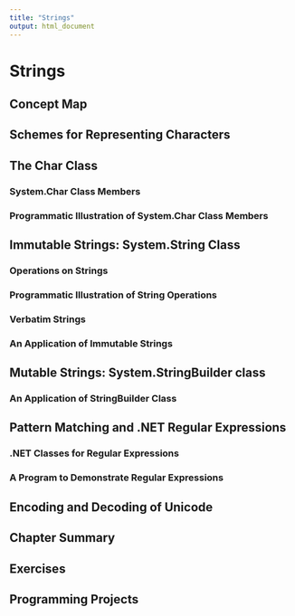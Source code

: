 ```yaml
---
title: "Strings"
output: html_document
---
```

# Strings

## Concept Map 
## Schemes for Representing Characters 
## The Char Class 
### System.Char Class Members 
### Programmatic Illustration of System.Char Class Members 
## Immutable Strings: System.String Class
### Operations on Strings 
### Programmatic Illustration of String Operations 
### Verbatim Strings 
### An Application of Immutable Strings 
## Mutable Strings: System.StringBuilder class 
### An Application of StringBuilder Class 
## Pattern Matching and .NET Regular Expressions 
### .NET Classes for Regular Expressions 
### A Program to Demonstrate Regular Expressions 
## Encoding and Decoding of Unicode 
## Chapter Summary 
## Exercises
## Programming Projects
